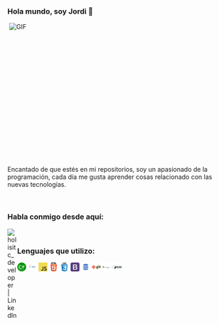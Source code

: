 ### Hola mundo, soy Jordi 👋
 
 <img align="right" alt="GIF" src="https://1.bp.blogspot.com/-mQAfznBIyUo/XwQlMyNf7WI/AAAAAAAACnA/KpfJEO_zR4sVkVJbJeeyYCYKTkWlfsIGACK4BGAYYCw/s1600/Metodo.gif" width="500" height="320" />
 
Encantado de que estés en mi repositorios, soy un apasionado de la programación, cada día me gusta aprender cosas relacionado con las nuevas tecnologías.

<br />

### Habla conmigo desde aquí:

<img align="left" alt="holisitc_developer | LinkedIn" width="22px" src="https://cdn.jsdelivr.net/npm/simple-icons@v3/icons/linkedin.svg" />

<br />

### Lenguajes que utilizo:

<code><img height="20" src="https://raw.githubusercontent.com/github/explore/80688e429a7d4ef2fca1e82350fe8e3517d3494d/topics/csharp/csharp.png"></code>
<code><img height="20" src="https://raw.githubusercontent.com/github/explore/80688e429a7d4ef2fca1e82350fe8e3517d3494d/topics/java/java.png"></code>
<code><img height="20" src="https://raw.githubusercontent.com/github/explore/80688e429a7d4ef2fca1e82350fe8e3517d3494d/topics/javascript/javascript.png"></code>
<code><img height="20" src="https://raw.githubusercontent.com/github/explore/80688e429a7d4ef2fca1e82350fe8e3517d3494d/topics/html/html.png"></code>
<code><img height="20" src="https://raw.githubusercontent.com/github/explore/80688e429a7d4ef2fca1e82350fe8e3517d3494d/topics/css/css.png"></code>
<code><img height="20" src="https://raw.githubusercontent.com/github/explore/80688e429a7d4ef2fca1e82350fe8e3517d3494d/topics/bootstrap/bootstrap.png"></code>
<code><img height="20" src="https://raw.githubusercontent.com/github/explore/80688e429a7d4ef2fca1e82350fe8e3517d3494d/topics/sql/sql.png"></code>
<code><img height="20" src="https://raw.githubusercontent.com/github/explore/80688e429a7d4ef2fca1e82350fe8e3517d3494d/topics/git/git.png"></code>
<code><img height="20" src="https://raw.githubusercontent.com/github/explore/80688e429a7d4ef2fca1e82350fe8e3517d3494d/topics/mongodb/mongodb.png"></code>
<code><img height="20" src="https://raw.githubusercontent.com/github/explore/80688e429a7d4ef2fca1e82350fe8e3517d3494d/topics/bash/bash.png"></code>
